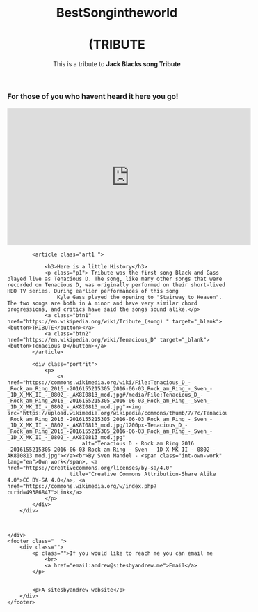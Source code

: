 
<html lang="en">

<head>
    <meta charset="UTF-8">
    <meta name="viewport" content="width=device-width, initial-scale=1.0">
    <meta http-equiv="X-UA-Compatible" content="ie=edge">
    <title>Fcctributepage</title>
    <link rel="stylesheet" href="tribute.css">


</head>

<body class="background">
    <div class="content">
        <div class="">
            <header class="header">
                <h1>BestSongintheworld</h1>
                <h1>(TRIBUTE</h1>
                <p>This is a tribute to <strong>Jack Blacks song Tribute</strong></p>
            </header>
            <h3 class="">
                <strong>For those of you who havent heard it here you go!</strong>
            </h3>
            <iframe width="560" height="315" src="https://www.youtube.com/embed/BH35ahbWO_E?rel=0" frameborder="0" allowfullscreen></iframe>

            <article class="art1 ">

                <h3>Here is a little History</h3>
                <p class="p1"> Tribute was the first song Black and Gass played live as Tenacious D. The song, like many other songs that were recorded on Tenacious D, was originally performed on their short-lived HBO TV series. During earlier performances of this song
                    Kyle Gass played the opening to "Stairway to Heaven". The two songs are both in A minor and have very similar chord progressions, and critics have said the songs sound alike.</p>
                <a class="btn1" href="https://en.wikipedia.org/wiki/Tribute_(song) " target="_blank"><button>TRIBUTE</button></a>
                <a class="btn2" href="https://en.wikipedia.org/wiki/Tenacious_D" target="_blank"><button>Tenacious D</button></a>
            </article>

            <div class="portrit">
                <p>
                    <a href="https://commons.wikimedia.org/wiki/File:Tenacious_D_-_Rock_am_Ring_2016_-2016155215305_2016-06-03_Rock_am_Ring_-_Sven_-_1D_X_MK_II_-_0802_-_AK8I0813_mod.jpg#/media/File:Tenacious_D_-_Rock_am_Ring_2016_-2016155215305_2016-06-03_Rock_am_Ring_-_Sven_-_1D_X_MK_II_-_0802_-_AK8I0813_mod.jpg"><img src="https://upload.wikimedia.org/wikipedia/commons/thumb/7/7c/Tenacious_D_-_Rock_am_Ring_2016_-2016155215305_2016-06-03_Rock_am_Ring_-_Sven_-_1D_X_MK_II_-_0802_-_AK8I0813_mod.jpg/1200px-Tenacious_D_-_Rock_am_Ring_2016_-2016155215305_2016-06-03_Rock_am_Ring_-_Sven_-_1D_X_MK_II_-_0802_-_AK8I0813_mod.jpg"
                            alt="Tenacious D - Rock am Ring 2016 -2016155215305 2016-06-03 Rock am Ring - Sven - 1D X MK II - 0802 - AK8I0813 mod.jpg"></a><br>By Sven Mandel - <span class="int-own-work" lang="en">Own work</span>, <a href="https://creativecommons.org/licenses/by-sa/4.0"
                        title="Creative Commons Attribution-Share Alike 4.0">CC BY-SA 4.0</a>, <a href="https://commons.wikimedia.org/w/index.php?curid=49386847">Link</a>
                </p>
            </div>
        </div>



    </div>
    <footer class="  ">
        <div class="">
            <p class="">If you would like to reach me you can email me
                <br>
                <a href="email:andrew@sitesbyandrew.me">Email</a>
            </p>


            <p>A sitesbyandrew website</p>
        </div>
    </footer>


</body>

</html>
